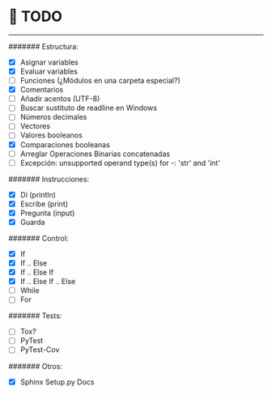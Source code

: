 # :memo: TODO
---

####### Estructura:
- [x] Asignar variables
- [x] Evaluar variables
- [ ] Funciones (¿Módulos en una carpeta especial?)
- [x] Comentarios
- [ ] Añadir acentos (UTF-8)
- [ ] Buscar sustituto de readline en Windows
- [ ] Números decimales
- [ ] Vectores
- [ ] Valores booleanos
- [x] Comparaciones booleanas
- [ ] Arreglar Operaciones Binarias concatenadas
- [ ] Excepción: unsupported operand type(s) for -: 'str' and 'int'

####### Instrucciones:
- [x] Di (println)
- [x] Escribe (print)
- [x] Pregunta (input)
- [x] Guarda

####### Control:
- [x] If
- [x] If .. Else
- [x] If .. Else If
- [x] If .. Else If .. Else
- [ ] While
- [ ] For

####### Tests:
- [ ] Tox?
- [ ] PyTest
- [ ] PyTest-Cov

####### Otros:
- [x] Sphinx Setup.py Docs
